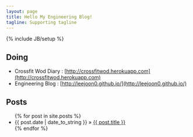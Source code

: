 ```yaml
---
layout: page
title: Hello My Engineering Blog!
tagline: Supporting tagline
---
```

{% include JB/setup %}

## Doing
* Crossfit Wod Diary : [http://crossfitwod.herokuapp.com](http://crossfitwod.herokuapp.com)
* Engineering Blog : [http://leejoon0.github.io/](http://leejoon0.github.io/)

## Posts

<ul class="posts">
  {% for post in site.posts %}
    <li><span>{{ post.date | date_to_string }}</span> &raquo; <a href="{{ BASE_PATH }}{{ post.url }}">{{ post.title }}</a></li>
  {% endfor %}
</ul>
